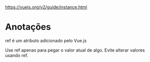 https://vuejs.org/v2/guide/instance.html

# Anotações
ref é um atributo adicionado pelo Vue.js

Use ref apenas para pegar o valor atual de algo.
Evite alterar valores usando ref.